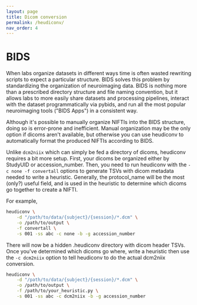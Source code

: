 ```yaml
---
layout: page
title: Dicom conversion
permalink: /heudiconv/
nav_order: 4
---
```

# BIDS
When labs organize datasets in different ways time is often wasted rewriting scripts to expect a particular structure. BIDS solves this problem by standardizing the organization of neuroimaging data. BIDS is nothing more than a prescribed directory structure and file naming convention, but it allows labs to more easily share datasets and processing pipelines, interact with the dataset programmatically via pybids, and run all the most popular neuroimaging tools ("BIDS Apps") in a consistent way.

Although it's possible to manually organize NIFTIs into the BIDS structure, doing so is error-prone and inefficient. Manual organization may be the only option if dicoms aren't available, but otherwise you can use heudiconv to automatically format the produced NIFTIs according to BIDS.

Unlike `dcm2niix` which can simply be fed a directory of dicoms, heudiconv requires a bit more setup. First, your dicoms be organized either by StudyUID or accession_number. Then, you need to run heudiconv with the `-c none -f convertall` options to generate TSVs with dicom metadata needed to write a heuristic. Generally, the protocol_name will be the most (only?) useful field, and is used in the heuristic to determine which dicoms go together to create a NIFTI.

For example,
```sh
heudiconv \
    -d "/path/to/data/{subject}/{session}/*.dcm" \
    -o /path/to/output \
    -f convertall \
    -s 001 -ss abc -c none -b -g accession_number
```
There will now be a hidden .heudiconv directory with dicom header TSVs. Once you've determined which dicoms go where, write a heuristic then use the `-c dcm2niix` option to tell heudiconv to do the actual dcm2niix conversion.
```sh
heudiconv \
    -d "/path/to/data/{subject}/{session}/*.dcm" \
    -o /path/to/output \
    -f /path/to/your_heuristic.py \
    -s 001 -ss abc -c dcm2niix -b -g accession_number
```
